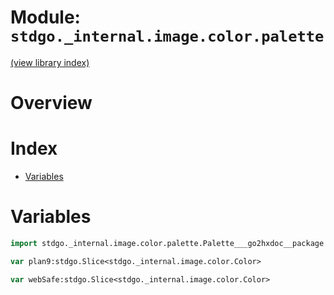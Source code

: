 # Module: `stdgo._internal.image.color.palette`

[(view library index)](../../../../stdgo.md)


# Overview


# Index


- [Variables](<#variables>)

# Variables


```haxe
import stdgo._internal.image.color.palette.Palette___go2hxdoc__package
```


```haxe
var plan9:stdgo.Slice<stdgo._internal.image.color.Color>
```


```haxe
var webSafe:stdgo.Slice<stdgo._internal.image.color.Color>
```


